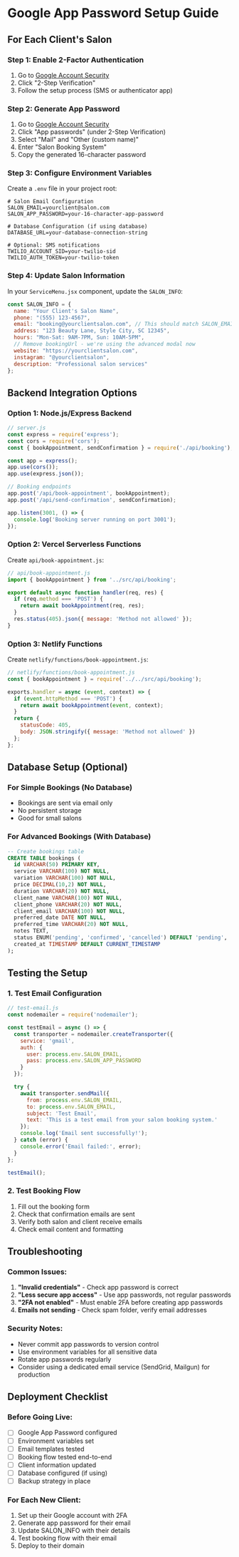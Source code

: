 # Google App Password Setup Guide

## For Each Client's Salon

### Step 1: Enable 2-Factor Authentication
1. Go to [Google Account Security](https://myaccount.google.com/security)
2. Click "2-Step Verification"
3. Follow the setup process (SMS or authenticator app)

### Step 2: Generate App Password
1. Go to [Google Account Security](https://myaccount.google.com/security)
2. Click "App passwords" (under 2-Step Verification)
3. Select "Mail" and "Other (custom name)"
4. Enter "Salon Booking System"
5. Copy the generated 16-character password

### Step 3: Configure Environment Variables
Create a `.env` file in your project root:

```env
# Salon Email Configuration
SALON_EMAIL=yourclient@salon.com
SALON_APP_PASSWORD=your-16-character-app-password

# Database Configuration (if using database)
DATABASE_URL=your-database-connection-string

# Optional: SMS notifications
TWILIO_ACCOUNT_SID=your-twilio-sid
TWILIO_AUTH_TOKEN=your-twilio-token
```

### Step 4: Update Salon Information
In your `ServiceMenu.jsx` component, update the `SALON_INFO`:

```javascript
const SALON_INFO = {
  name: "Your Client's Salon Name",
  phone: "(555) 123-4567",
  email: "booking@yourclientsalon.com", // This should match SALON_EMAIL
  address: "123 Beauty Lane, Style City, SC 12345",
  hours: "Mon-Sat: 9AM-7PM, Sun: 10AM-5PM",
  // Remove bookingUrl - we're using the advanced modal now
  website: "https://yourclientsalon.com",
  instagram: "@yourclientsalon",
  description: "Professional salon services"
};
```

## Backend Integration Options

### Option 1: Node.js/Express Backend
```javascript
// server.js
const express = require('express');
const cors = require('cors');
const { bookAppointment, sendConfirmation } = require('./api/booking');

const app = express();
app.use(cors());
app.use(express.json());

// Booking endpoints
app.post('/api/book-appointment', bookAppointment);
app.post('/api/send-confirmation', sendConfirmation);

app.listen(3001, () => {
  console.log('Booking server running on port 3001');
});
```

### Option 2: Vercel Serverless Functions
Create `api/book-appointment.js`:
```javascript
// api/book-appointment.js
import { bookAppointment } from '../src/api/booking';

export default async function handler(req, res) {
  if (req.method === 'POST') {
    return await bookAppointment(req, res);
  }
  res.status(405).json({ message: 'Method not allowed' });
}
```

### Option 3: Netlify Functions
Create `netlify/functions/book-appointment.js`:
```javascript
// netlify/functions/book-appointment.js
const { bookAppointment } = require('../../src/api/booking');

exports.handler = async (event, context) => {
  if (event.httpMethod === 'POST') {
    return await bookAppointment(event, context);
  }
  return {
    statusCode: 405,
    body: JSON.stringify({ message: 'Method not allowed' })
  };
};
```

## Database Setup (Optional)

### For Simple Bookings (No Database)
- Bookings are sent via email only
- No persistent storage
- Good for small salons

### For Advanced Bookings (With Database)
```sql
-- Create bookings table
CREATE TABLE bookings (
  id VARCHAR(50) PRIMARY KEY,
  service VARCHAR(100) NOT NULL,
  variation VARCHAR(100) NOT NULL,
  price DECIMAL(10,2) NOT NULL,
  duration VARCHAR(20) NOT NULL,
  client_name VARCHAR(100) NOT NULL,
  client_phone VARCHAR(20) NOT NULL,
  client_email VARCHAR(100) NOT NULL,
  preferred_date DATE NOT NULL,
  preferred_time VARCHAR(20) NOT NULL,
  notes TEXT,
  status ENUM('pending', 'confirmed', 'cancelled') DEFAULT 'pending',
  created_at TIMESTAMP DEFAULT CURRENT_TIMESTAMP
);
```

## Testing the Setup

### 1. Test Email Configuration
```javascript
// test-email.js
const nodemailer = require('nodemailer');

const testEmail = async () => {
  const transporter = nodemailer.createTransporter({
    service: 'gmail',
    auth: {
      user: process.env.SALON_EMAIL,
      pass: process.env.SALON_APP_PASSWORD
    }
  });

  try {
    await transporter.sendMail({
      from: process.env.SALON_EMAIL,
      to: process.env.SALON_EMAIL,
      subject: 'Test Email',
      text: 'This is a test email from your salon booking system.'
    });
    console.log('Email sent successfully!');
  } catch (error) {
    console.error('Email failed:', error);
  }
};

testEmail();
```

### 2. Test Booking Flow
1. Fill out the booking form
2. Check that confirmation emails are sent
3. Verify both salon and client receive emails
4. Check email content and formatting

## Troubleshooting

### Common Issues:
1. **"Invalid credentials"** - Check app password is correct
2. **"Less secure app access"** - Use app passwords, not regular passwords
3. **"2FA not enabled"** - Must enable 2FA before creating app passwords
4. **Emails not sending** - Check spam folder, verify email addresses

### Security Notes:
- Never commit app passwords to version control
- Use environment variables for all sensitive data
- Rotate app passwords regularly
- Consider using a dedicated email service (SendGrid, Mailgun) for production

## Deployment Checklist

### Before Going Live:
- [ ] Google App Password configured
- [ ] Environment variables set
- [ ] Email templates tested
- [ ] Booking flow tested end-to-end
- [ ] Client information updated
- [ ] Database configured (if using)
- [ ] Backup strategy in place

### For Each New Client:
1. Set up their Google account with 2FA
2. Generate app password for their email
3. Update SALON_INFO with their details
4. Test booking flow with their email
5. Deploy to their domain
